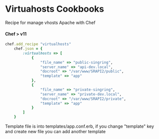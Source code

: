 # Virtuahosts Cookbooks
Recipe for manage vhosts Apache with Chef

#### Chef > v11
```ruby
chef.add_recipe "virtualhosts"
    chef.json = {
        :virtualhosts => [
        	{
        		"file_name" => "public-singring",
        		"server_name" => "api-dev.local",
        		"docroot" => "/var/www/SRAPI2/public",
        		"template" => "app"
        	},
        	{
        		"file_name" => "private-singring",
        		"server_name" => "private-dev.local",
        		"docroot" => "/var/www/SRAPI2/private",
        		"template" => "app"
        	}
        ]
    }
```

Template file is into templates/app.conf.erb, if you change "template" key and create new file you can add another template 